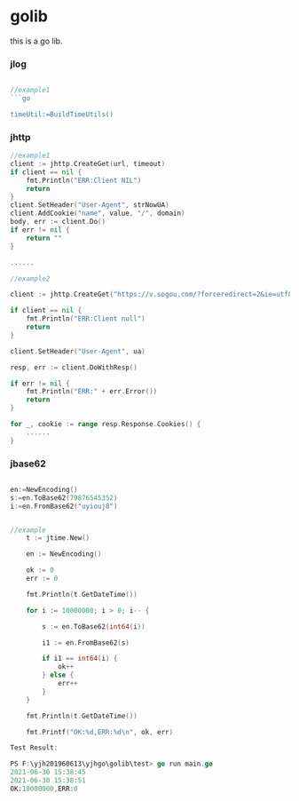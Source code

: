 # golib

this is a go lib.

### jlog

```go

//example1
```go

timeUtil:=BuildTimeUtils()


```

### jhttp

```go
//example1
client := jhttp.CreateGet(url, timeout)
if client == nil {
	fmt.Println("ERR:Client NIL")
	return
}
client.SetHeader("User-Agent", strNowUA)
client.AddCookie("name", value, "/", domain)
body, err := client.Do()
if err != nil {
	return ""
}

......

//example2

client := jhttp.CreateGet("https://v.sogou.com/?forceredirect=2&ie=utf8", timeout)

if client == nil {
	fmt.Println("ERR:Client null")
	return
}

client.SetHeader("User-Agent", ua)

resp, err := client.DoWithResp()

if err != nil {
	fmt.Println("ERR:" + err.Error())
	return
}

for _, cookie := range resp.Response.Cookies() {
    ......
}

```

### jbase62

```go

en:=NewEncoding()
s:=en.ToBase62(79876545352)
i:=en.FromBase62("uyiouj8")


//example
	t := jtime.New()

	en := NewEncoding()

	ok := 0
	err := 0

	fmt.Println(t.GetDateTime())

	for i := 10000000; i > 0; i-- {

		s := en.ToBase62(int64(i))

		i1 := en.FromBase62(s)

		if i1 == int64(i) {
			ok++
		} else {
			err++
		}
	}

	fmt.Println(t.GetDateTime())

	fmt.Printf("OK:%d,ERR:%d\n", ok, err)

Test Result:

PS F:\yjh201960613\yjhgo\golib\test> go run main.go
2021-06-30 15:38:45
2021-06-30 15:38:51
OK:10000000,ERR:0

```
